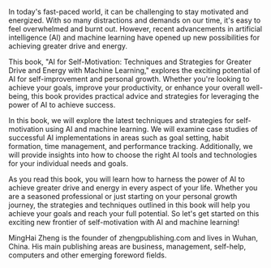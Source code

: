 
In today's fast-paced world, it can be challenging to stay motivated and energized. With so many distractions and demands on our time, it's easy to feel overwhelmed and burnt out. However, recent advancements in artificial intelligence (AI) and machine learning have opened up new possibilities for achieving greater drive and energy.

This book, "AI for Self-Motivation: Techniques and Strategies for Greater Drive and Energy with Machine Learning," explores the exciting potential of AI for self-improvement and personal growth. Whether you're looking to achieve your goals, improve your productivity, or enhance your overall well-being, this book provides practical advice and strategies for leveraging the power of AI to achieve success.

In this book, we will explore the latest techniques and strategies for self-motivation using AI and machine learning. We will examine case studies of successful AI implementations in areas such as goal setting, habit formation, time management, and performance tracking. Additionally, we will provide insights into how to choose the right AI tools and technologies for your individual needs and goals.

As you read this book, you will learn how to harness the power of AI to achieve greater drive and energy in every aspect of your life. Whether you are a seasoned professional or just starting on your personal growth journey, the strategies and techniques outlined in this book will help you achieve your goals and reach your full potential. So let's get started on this exciting new frontier of self-motivation with AI and machine learning!

MingHai Zheng is the founder of zhengpublishing.com and lives in Wuhan, China. His main publishing areas are business, management, self-help, computers and other emerging foreword fields.

